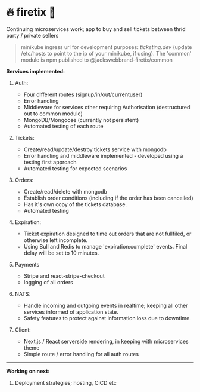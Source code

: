 # 🔥 firetix 🎫

Continuing microservices work; app to buy and sell tickets between thrid party / private sellers

> minikube ingress url for development purposes: _ticketing.dev_ (update /etc/hosts to point to the ip of your minikube, if using).
> The 'common' module is npm published to @jackswebbrand-firetix/common

**Services implemented:**

1. Auth:

   - Four different routes (signup/in/out/currentuser)
   - Error handling
   - Middleware for services other requiring Authorisation (destructured out to common module)
   - MongoDB/Mongoose (currently not persistent)
   - Automated testing of each route

2. Tickets:

   - Create/read/update/destroy tickets service with mongodb
   - Error handling and middleware implemented - developed using a testing first approach
   - Automated testing for expected scenarios

3. Orders:

   - Create/read/delete with mongodb
   - Establish order conditions (including if the order has been cancelled)
   - Has it's own copy of the tickets database.
   - Automated testing

4. Expiration:

   - Ticket expiration designed to time out orders that are not fullfiled, or otherwise left incomplete.
   - Using Bull and Redis to manage 'expiration:complete' events. Final delay will be set to 10 minutes.

5. Payments

   - Stripe and react-stripe-checkout
   - logging of all orders

6. NATS:

   - Handle incoming and outgoing events in realtime; keeping all other services informed of application state.
   - Safety features to protect against information loss due to downtime.

7. Client:

   - Next.js / React serverside rendering, in keeping with microservices theme
   - Simple route / error handling for all auth routes

---

**Working on next:**

1. Deployment strategies; hosting, CICD etc

